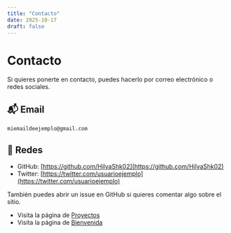 ```yaml
---
title: "Contacto"
date: 2025-10-17
draft: false
---
```


# Contacto

Si quieres ponerte en contacto, puedes hacerlo por correo electrónico o redes sociales.

## 📬 Email

`miemaildeejemplo@gmail.com`

## 💬 Redes

- GitHub: [https://github.com/HilyaShk02](https://github.com/HilyaShk02)
- Twitter: [https://twitter.com/usuarioejemplo](https://twitter.com/usuarioejemplo)

También puedes abrir un issue en GitHub si quieres comentar algo sobre el sitio.

- Visita la página de [Proyectos](/proyectos/)
- Visita la página de [Bienvenida](/posts/bienvenida/)

